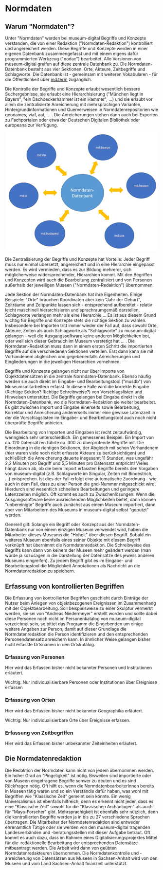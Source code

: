 Normdaten
=========

Warum \"Normdaten\"?
--------------------

Unter \"Normdaten\" werden bei museum-digital Begriffe und Konzepte
verstanden, die von einer Redaktion (\"Normdaten-Redaktion\")
kontrolliert und angereichert werden. Diese Begriffe und Konzepte werden
in einer eigenen Datenbank zusammengefasst und mit einem eigens dafür
programmierten Werkzeug (\"nodac\") bearbeitet. Alle Versionen von
museum-digital greifen auf diese zentrale Datenbank zu. Die
Normdaten-Datenbank besteht aus vier Sektionen: Orte, Akteure,
Zeitbegriffe und Schlagworte. Die Datenbank ist - gemeinsam mit weiteren
Vokabularen - für die Öffentlichkeit über
[md:term](https://term.museum-digital.de/) zugänglich.

Die Kontrolle der Begriffe und Konzepte erlaubt wesentlich bessere
Suchergebnisse, sie erlaubt eine Hierarchisierung (\"München liegt in
Bayern\", \"ein Dachdeckerhammer ist ein Hammer\", \...) und sie erlaubt
vor allem die zentralisierte Anreicherung mit mehrsprachigen Varianten,
Hintergrundinformationen und Querverweisen in Normdatenrepositorien wie
geonames, viaf, aat, \... . Die Anreicherungen stehen dann auch bei
Exporten zu Fachportalen oder etwa der Deutschen Digitalen Bibliothek
oder europeana zur Verfügung.

![](../assets/chapter_2/normdatendatenbank.jpg)

Die Zentralisierung der Begriffe und Konzepte hat Vorteile: Jeder
Begriff muss nur einmal übersetzt, angereichert und in eine Hierarchie
eingepasst werden. Es wird vermieden, dass es zur Bildung mehrerer, sich
möglicherweise widersprechender, Hierarchien kommt. Mit den Begriffen
und Konzepten wird auch die Bearbeitung zentralisiert und von Personen
außerhalb der jeweiligen Museen (\"Normdaten-Redaktion\") übernommen.

Jede Sektion der Normdaten-Datenbank hat ihre Eigenheiten. Einige
Beispiele: \"Orte\" brauchen Koordinaten aber kein \"Jahr der Geburt\",
Zeiträume und Zeitpunkte lassen sich - entsprechend aufbereitet -
relativ leicht maschinell hierarchisieren und sprachraumgemäß
darstellen, Schlagworte verlangen mehr als eine Hierarchie \... Es ist
aus diesem Grund wichtig für Begriffe und Konzepte stets die richtige
Sektion zu wählen. Insbesondere bei Importen tritt immer wieder der Fall
auf, dass sowohl Orte, Akteure, Zeiten als auch Schlagworte als
\"Schlagworte\" zu museum-digital gelangen - weil die Ausgangssoftware
keine anderen Möglichkeiten bot, oder weil sich dieser Gebrauch im
Museum verstetigt hat \... . Die Normdaten-Redaktion muss dann in einem
ersten Schritt die importierten Begriffe auf die verschiedenen Sektionen
verteilen. Erst dann kann sie mit Vorhandenem abgleichen und
gegebenenfalls Anreicherungen und Eingliederungen in die jeweiligen
Hierarchien vornehmen.

Begriffe und Konzepte gelangen nicht nur über Importe von
Objektdatensätzen in die zentrale Normdaten-Datenbank. Ebenso häufig
werden sie auch direkt im Eingabe- und Bearbeitungstool (\"musdb\") von
Museumsmitarbeitern erfasst. In diesem Falle wird die korrekte Eingabe
(Richtige Sektion? Richtige Schreibweise?) von Vorschlagslisten und
Hinweisen unterstützt. Die Begriffe gelangen bei Eingabe direkt in die
Normdaten-Datenbank, wo die Normdaten-Redaktion sie weiter bearbeitet.
Es gibt zwischen Import und Eingabe einerseits sowie Bearbeitung,
Korrektur und Anreicherung andererseits immer eine gewisse Latenzzeit in
der die Vorschlagslisten im Eingabe- und Bearbeitungstool auch noch
nicht überprüfte Begriffe anbieten.

Die Bearbeitung von Importen und Eingaben ist recht zeitaufwändig,
wenngleich sehr unterschiedlich. Ein gemessenes Beispiel: Ein Import von
ca. 120 Datensätzen führte ca. 300 zu überprüfende Begriffe mit. Die
Einordnung in die richtigen Sektionen, der Abgleich mit schon
Vorhandenem (hier waren viele noch nicht erfasste Akteure zu
berücksichtigen) und schließlich die Anreicherung dauerte insgesamt 11
Stunden, was ungefähr 2,2 Minuten pro Begriff und 5,5 Minuten pro
Datensatz entpricht! Vieles hängt davon ab, ob die beim Import erfassten
Begriffe bereits den Vorgaben von museum-digital (z.B. Schlagworte im
Singular, Zeiten mit Bindestrich, \...) entsprechen. Ist dies der Fall
erfolgt eine automatische Zuordnung - wie auch in dem Fall, dass zu
einer Person die gnd-Nummer mitgeschickt wird. Hierdurch sind wesentlich
schnellere Bearbeitungen und geringere Latenzzeiten möglich. Oft kommt
es auch zu Zwischenlösungen: Wenn die Ausgangssoftware keine
ausreichenden Möglichkeiten bietet, dann können \"unbereinigte\"
Begriffe auch zunächst aus einem Museum importiert, dann aber von
Mitarbeitern des Museums in museum-digital selbst \"geputzt\" werden.

Generell gilt: Solange ein Begriff oder Konzept aus der
Normdaten-Datenbank nur von einem einzigen Museum verwendet wird, haben
die Mitarbeiter dieses Museums die \"Hoheit\" über diesen Begriff.
Sobald ein weiteres Museum ebenfalls eines seiner Objekte mit diesem
Begriff verknüpft hat übernimmt die Normdatenredaktion. Die Schreibweise
des Begriffs kann dann von keinem der Museen mehr geändert werden (man
würde ja sozusagen in die Darstellung der Datensätze des jeweils anderen
Museums eingreifen). Zu jedem Begriff gibt es im Eingabe- und
Bearbeitungstool die Möglichkeit Annotationen als Nachricht an die
Normdatenredaktion zu speichern.

Erfassung von kontrollierten Begriffen
--------------------------------------

Die Erfassung von kontrollierten Begriffen geschieht durch Einträge der
Nutzer beim Anlegen von objektbezogenen Ereignissen im Zusammenhang mit
der Objektbearbeitung. Soll beispielsweise zu einer Skulptur vermerkt
werden, sie sei von \"Andreas Niedermeyer\" erstellt worden und sollte
dabei diese Personen noch nicht im Personenkatalog von museum-digital
verzeichnet sein, so bittet das Programm die Eingebenden um einige
weitere Angaben zur Person, damit auf dieser Grundlage die
Normdatenredaktion die Person identifizieren und den entsprechenden
Personendatensatz anreichern kann. In ähnlicher Weise gelangen bisher
nicht erfasste Ortsnamen in den Ortskatalog.

### Erfassung von Personen

Hier wird das Erfassen bisher nicht bekannter Personen und Institutionen
erläutert.

Wichtig: Nur individualisierbare Personen oder Institutionen über
Ereignisse erfassen

### Erfassung von Orten

Hier wird das Erfassen bisher nicht bekannter Geographika erläutert.

Wichtig: Nur individualisierbare Orte über Ereignisse erfassen.

### Erfassung von Zeitbegriffen

Hier wird das Erfassen bisher unbekannter Zeiteinheiten erläutert.

Die Normdatenredaktion
----------------------

Die Redaktion der Normdaten kann nicht von jedem übernommen werden. Ein
hoher Grad an \"Pingeligkeit\" ist nötig. Bisweilen sind importierte
oder von Museen eingetragene Begriffe schwer zu deuten und es sind
Rückfragen nötig. Oft hilft es, wenn die NormdatenbearbeiterInnen
bereits in Museen tätig waren und so ein Verständis dafür haben, was
wohl mit Begriffen wie \"Klassische Zeit\" gemeint sein könnte. Ein
wenig Universalismus ist ebenfalls hilfreich, denn es erkennt nicht
jeder, dass es eine \"Klassische Zeit\" sowohl für die \"Klassischen
Archäologen\" als auch für \"Maya-Forscher\" gibt. Mehrsprachigkeit ist
ebenfalls sehr nützlich, denn die kontrollierten Begriffe werden ja in
bis zu 27 verschiedene Sprachen übertragen. Die Mitarbeiter der
Normdatenredaktion sind entweder ehrenamtlich Tätige oder sie werden von
den museum-digital tragenden Landesverbänden und -beratungsstellen mit
dieser Aufgabe betraut. Oft kommt es auch dazu, dass im Rahmen eines
Digitalisierungsprojektes Mittel für die  redaktionelle Bearbeitung der
entsprechenden Datensätze mitbeantragt werden. Die Arbeit wird dann von
geübten Normdatenredakteuren übernommen. Die Normdatenkontrolle und
-anreicherung von Datensätzen aus Museen in Sachsen-Anhalt wird von den
Museen und vom Land Sachsen-Anhalt finanziell unterstützt.

